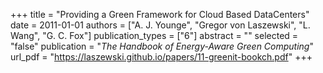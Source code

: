 +++
title = "Providing a Green Framework for Cloud Based DataCenters"
date = 2011-01-01
authors = ["A. J. Younge", "Gregor von Laszewski", "L. Wang", "G. C. Fox"]
publication_types = ["6"]
abstract = ""
selected = "false"
publication = "*The Handbook of Energy-Aware Green Computing*"
url_pdf = "https://laszewski.github.io/papers/11-greenit-bookch.pdf"
+++

